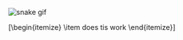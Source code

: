 ![snake gif](https://github.com/thejameszhang/thejameszhang/blob/output/github-contribution-grid-snake.gif)

\[\begin{itemize}
  \item does tis work
\end{itemize}\]
